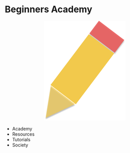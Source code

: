 <p align="center">
  <h1>Beginners Academy</h1>
</p>
<p align="center">
  <img src="images/Beginners_Logo.png"/>
</p>

- Academy
- Resources
- Tutorials
- Society
